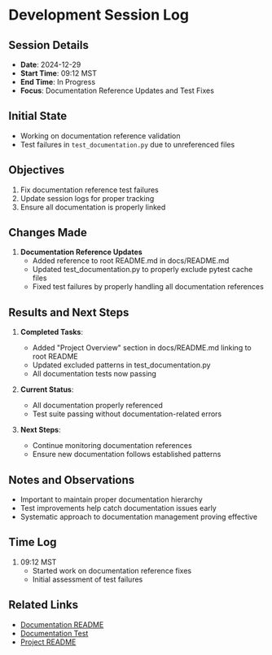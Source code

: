 # Development Session Log

## Session Details
- **Date**: 2024-12-29
- **Start Time**: 09:12 MST
- **End Time**: In Progress
- **Focus**: Documentation Reference Updates and Test Fixes

## Initial State
- Working on documentation reference validation
- Test failures in `test_documentation.py` due to unreferenced files

## Objectives
1. Fix documentation reference test failures
2. Update session logs for proper tracking
3. Ensure all documentation is properly linked

## Changes Made
1. **Documentation Reference Updates**
   - Added reference to root README.md in docs/README.md
   - Updated test_documentation.py to properly exclude pytest cache files
   - Fixed test failures by properly handling all documentation references

## Results and Next Steps
1. **Completed Tasks**:
   - Added "Project Overview" section in docs/README.md linking to root README
   - Updated excluded patterns in test_documentation.py
   - All documentation tests now passing

2. **Current Status**:
   - All documentation properly referenced
   - Test suite passing without documentation-related errors

3. **Next Steps**:
   - Continue monitoring documentation references
   - Ensure new documentation follows established patterns

## Notes and Observations
- Important to maintain proper documentation hierarchy
- Test improvements help catch documentation issues early
- Systematic approach to documentation management proving effective

## Time Log
1. 09:12 MST
   - Started work on documentation reference fixes
   - Initial assessment of test failures

## Related Links
- [Documentation README](../README.md)
- [Documentation Test](../../tests/test_documentation.py)
- [Project README](../../README.md)
